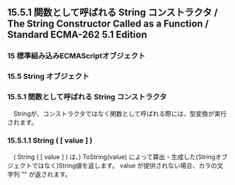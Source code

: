 15.5.1 関数として呼ばれる String コンストラクタ / The String Constructor Called as a Function / Standard ECMA-262 5.1 Edition
-----------------------------------------------------------------------------------------------------------------------------

### 15 標準組み込みECMAScriptオブジェクト

### 15.5 String オブジェクト

### 15.5.1 関数として呼ばれる String コンストラクタ

　Stringが、コンストラクタではなく関数として呼ばれる際には、型変換が実行されます。

### 15.5.1.1 String ( [ value ] )

　( String ( [ value ] ) は、) ToString(value)
によって算出・生成した(Stringオブジェクトではなく)String値を返します。
value が提供されない場合、カラの文字列 "" が返されます。
